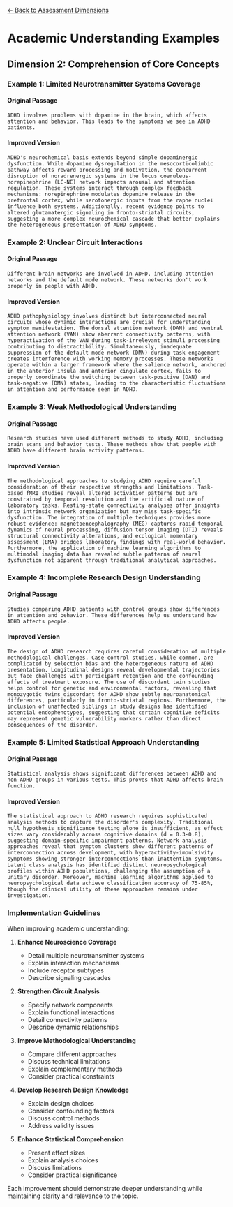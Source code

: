 [← Back to Assessment Dimensions](0-assessment-dimensions.md)

# Academic Understanding Examples
## Dimension 2: Comprehension of Core Concepts

### Example 1: Limited Neurotransmitter Systems Coverage

#### Original Passage
```
ADHD involves problems with dopamine in the brain, which affects attention and behavior. This leads to the symptoms we see in ADHD patients.
```

#### Improved Version
```
ADHD's neurochemical basis extends beyond simple dopaminergic dysfunction. While dopamine dysregulation in the mesocorticolimbic pathway affects reward processing and motivation, the concurrent disruption of noradrenergic systems in the locus coeruleus-norepinephrine (LC-NE) network impacts arousal and attention regulation. These systems interact through complex feedback mechanisms: norepinephrine modulates dopamine release in the prefrontal cortex, while serotonergic inputs from the raphe nuclei influence both systems. Additionally, recent evidence points to altered glutamatergic signaling in fronto-striatal circuits, suggesting a more complex neurochemical cascade that better explains the heterogeneous presentation of ADHD symptoms.
```

### Example 2: Unclear Circuit Interactions

#### Original Passage
```
Different brain networks are involved in ADHD, including attention networks and the default mode network. These networks don't work properly in people with ADHD.
```

#### Improved Version
```
ADHD pathophysiology involves distinct but interconnected neural circuits whose dynamic interactions are crucial for understanding symptom manifestation. The dorsal attention network (DAN) and ventral attention network (VAN) show aberrant connectivity patterns, with hyperactivation of the VAN during task-irrelevant stimuli processing contributing to distractibility. Simultaneously, inadequate suppression of the default mode network (DMN) during task engagement creates interference with working memory processes. These networks operate within a larger framework where the salience network, anchored in the anterior insula and anterior cingulate cortex, fails to properly coordinate the switching between task-positive (DAN) and task-negative (DMN) states, leading to the characteristic fluctuations in attention and performance seen in ADHD.
```

### Example 3: Weak Methodological Understanding

#### Original Passage
```
Research studies have used different methods to study ADHD, including brain scans and behavior tests. These methods show that people with ADHD have different brain activity patterns.
```

#### Improved Version
```
The methodological approaches to studying ADHD require careful consideration of their respective strengths and limitations. Task-based fMRI studies reveal altered activation patterns but are constrained by temporal resolution and the artificial nature of laboratory tasks. Resting-state connectivity analyses offer insights into intrinsic network organization but may miss task-specific dysfunction. The integration of multiple techniques provides more robust evidence: magnetoencephalography (MEG) captures rapid temporal dynamics of neural processing, diffusion tensor imaging (DTI) reveals structural connectivity alterations, and ecological momentary assessment (EMA) bridges laboratory findings with real-world behavior. Furthermore, the application of machine learning algorithms to multimodal imaging data has revealed subtle patterns of neural dysfunction not apparent through traditional analytical approaches.
```

### Example 4: Incomplete Research Design Understanding

#### Original Passage
```
Studies comparing ADHD patients with control groups show differences in attention and behavior. These differences help us understand how ADHD affects people.
```

#### Improved Version
```
The design of ADHD research requires careful consideration of multiple methodological challenges. Case-control studies, while common, are complicated by selection bias and the heterogeneous nature of ADHD presentation. Longitudinal designs reveal developmental trajectories but face challenges with participant retention and the confounding effects of treatment exposure. The use of discordant twin studies helps control for genetic and environmental factors, revealing that monozygotic twins discordant for ADHD show subtle neuroanatomical differences, particularly in fronto-striatal regions. Furthermore, the inclusion of unaffected siblings in study designs has identified potential endophenotypes, suggesting that certain cognitive deficits may represent genetic vulnerability markers rather than direct consequences of the disorder.
```

### Example 5: Limited Statistical Approach Understanding

#### Original Passage
```
Statistical analysis shows significant differences between ADHD and non-ADHD groups in various tests. This proves that ADHD affects brain function.
```

#### Improved Version
```
The statistical approach to ADHD research requires sophisticated analysis methods to capture the disorder's complexity. Traditional null hypothesis significance testing alone is insufficient, as effect sizes vary considerably across cognitive domains (d = 0.3-0.8), suggesting domain-specific impairment patterns. Network analysis approaches reveal that symptom clusters show different patterns of interconnection across development, with hyperactivity-impulsivity symptoms showing stronger interconnections than inattention symptoms. Latent class analysis has identified distinct neuropsychological profiles within ADHD populations, challenging the assumption of a unitary disorder. Moreover, machine learning algorithms applied to neuropsychological data achieve classification accuracy of 75-85%, though the clinical utility of these approaches remains under investigation.
```

### Implementation Guidelines

When improving academic understanding:

1. **Enhance Neuroscience Coverage**
   - Detail multiple neurotransmitter systems
   - Explain interaction mechanisms
   - Include receptor subtypes
   - Describe signaling cascades

2. **Strengthen Circuit Analysis**
   - Specify network components
   - Explain functional interactions
   - Detail connectivity patterns
   - Describe dynamic relationships

3. **Improve Methodological Understanding**
   - Compare different approaches
   - Discuss technical limitations
   - Explain complementary methods
   - Consider practical constraints

4. **Develop Research Design Knowledge**
   - Explain design choices
   - Consider confounding factors
   - Discuss control methods
   - Address validity issues

5. **Enhance Statistical Comprehension**
   - Present effect sizes
   - Explain analysis choices
   - Discuss limitations
   - Consider practical significance

Each improvement should demonstrate deeper understanding while maintaining clarity and relevance to the topic.
